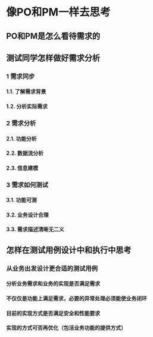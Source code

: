 # 像PO和PM一样去思考

## PO和PM是怎么看待需求的

## 测试同学怎样做好需求分析
### 1 需求同步
#### 1.1. 了解需求背景
#### 1.2. 分析实际需求
### 2 需求分析
#### 2.1. 功能分析
#### 2.2. 数据流分析
#### 2.3. 信息建模
### 3 需求如何测试
#### 3.1. 功能可测
#### 3.2. 业务设计合理
#### 3.3. 需求描述清晰无二义

## 怎样在测试用例设计中和执行中思考
### 从业务出发设计更合适的测试用例
#### 分析业务需求和业务的实现是否满足需求
#### 不仅仅是功能上满足需求，必要的异常处理必须能使业务闭环
#### 目前的实现方式是否满足安全和性能要求
#### 实现的方式可否再优化（包活业务功能的提供方式）
